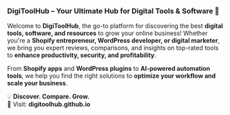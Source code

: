 ### **DigiToolHub – Your Ultimate Hub for Digital Tools & Software** 🚀  

Welcome to **DigiToolHub**, the go-to platform for discovering the best **digital tools, software, and resources** to grow your online business! Whether you're a **Shopify entrepreneur, WordPress developer, or digital marketer**, we bring you expert reviews, comparisons, and insights on top-rated tools to **enhance productivity, security, and profitability**.  

From **Shopify apps** and **WordPress plugins** to **AI-powered automation tools**, we help you find the right solutions to **optimize your workflow and scale your business**.  

💡 **Discover. Compare. Grow.**  
🔗 Visit: **digitoolhub.github.io**